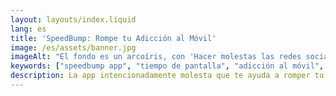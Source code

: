 ```yaml
---
layout: layouts/index.liquid
lang: es
title: 'SpeedBump: Rompe tu Adicción al Móvil'
image: /es/assets/banner.jpg
imageAlt: "El fondo es un arcoíris, con 'Hacer molestas las redes sociales' en el centro usando la fuente Comic Sans, y un gato mal dibujado en la esquina superior derecha. Hace referencia al meme de internet 'graphic design is my passion'."
keywords: ["speedbump app", "tiempo de pantalla", "adicción al móvil", "adicción a redes sociales", "bienestar digital", "productividad", "android", "iphone"]
description: La app intencionadamente molesta que te ayuda a romper tu adicción al móvil. Como un badén para tu smartphone.
---
```

